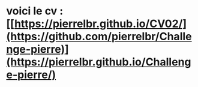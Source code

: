 # voici le cv : [[https://pierrelbr.github.io/CV02/](https://github.com/pierrelbr/Challenge-pierre)](https://pierrelbr.github.io/Challenge-pierre/)
